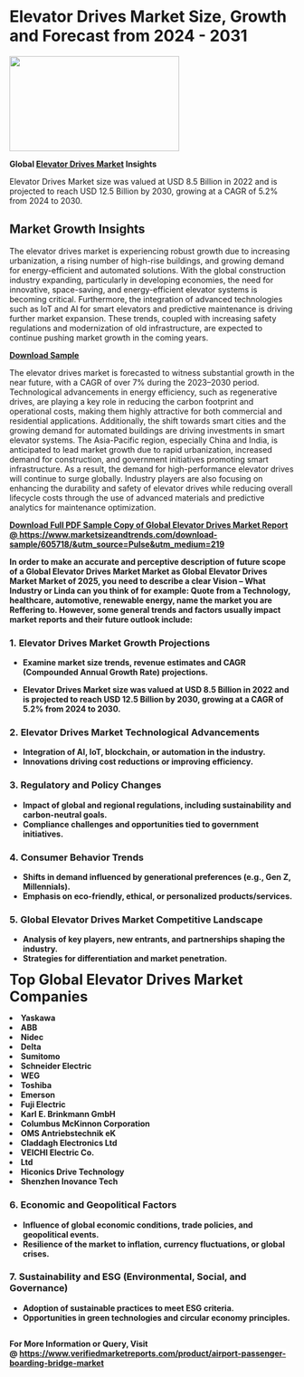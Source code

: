 <H1>Elevator Drives Market Size, Growth and Forecast from 2024 - 2031</H1><img class="aligncenter size-medium wp-image-584254" src="https://thirdeyenews.in/wp-content/uploads/2024/09/Global-Market-Research-300x168.jpeg" alt="" width="300" height="168" /><p><strong>Global&nbsp;<a href="https://www.marketsizeandtrends.com/download-sample/605718/&amp;utm_source=Pulse&amp;utm_medium=219">Elevator Drives Market</a> Insights</strong></p><p>Elevator Drives Market size was valued at USD 8.5 Billion in 2022 and is projected to reach USD 12.5 Billion by 2030, growing at a CAGR of 5.2% from 2024 to 2030.</p><p><h2>Market Growth Insights</h2> <p>The elevator drives market is experiencing robust growth due to increasing urbanization, a rising number of high-rise buildings, and growing demand for energy-efficient and automated solutions. With the global construction industry expanding, particularly in developing economies, the need for innovative, space-saving, and energy-efficient elevator systems is becoming critical. Furthermore, the integration of advanced technologies such as IoT and AI for smart elevators and predictive maintenance is driving further market expansion. These trends, coupled with increasing safety regulations and modernization of old infrastructure, are expected to continue pushing market growth in the coming years.</p> <p><strong><a href="#">Download Sample</a></strong></p> <p>The elevator drives market is forecasted to witness substantial growth in the near future, with a CAGR of over 7% during the 2023–2030 period. Technological advancements in energy efficiency, such as regenerative drives, are playing a key role in reducing the carbon footprint and operational costs, making them highly attractive for both commercial and residential applications. Additionally, the shift towards smart cities and the growing demand for automated buildings are driving investments in smart elevator systems. The Asia-Pacific region, especially China and India, is anticipated to lead market growth due to rapid urbanization, increased demand for construction, and government initiatives promoting smart infrastructure. As a result, the demand for high-performance elevator drives will continue to surge globally. Industry players are also focusing on enhancing the durability and safety of elevator drives while reducing overall lifecycle costs through the use of advanced materials and predictive analytics for maintenance optimization.</p> <p><strong><a href="#"></p><p><span class=""><strong>Download Full PDF Sample Copy of Global Elevator Drives Market Report</strong> @ <a href="https://www.marketsizeandtrends.com/download-sample/605718/&amp;utm_source=Pulse&amp;utm_medium=219" target="_blank">https://www.marketsizeandtrends.com/download-sample/605718/&amp;utm_source=Pulse&amp;utm_medium=219</a></span></p><p>In order to make an accurate and perceptive description of future scope of a Global&nbsp;Elevator Drives Market Market as Global&nbsp;Elevator Drives Market Market of 2025, you need to describe a clear Vision &ndash; What Industry or Linda can you think of for example: Quote from a Technology, healthcare, automotive, renewable energy, name the market you are Reffering to. However, some general trends and factors usually impact market reports and their future outlook include:</p><h3>1.&nbsp;<strong>Elevator Drives Market Growth Projections</strong></h3><ul><li>Examine market size trends, revenue estimates and CAGR (Compounded Annual Growth Rate) projections.</li><li><p>Elevator Drives Market size was valued at USD 8.5 Billion in 2022 and is projected to reach USD 12.5 Billion by 2030, growing at a CAGR of 5.2% from 2024 to 2030.</p></li></ul><h3>2.&nbsp;<strong>Elevator Drives Market Technological Advancements</strong></h3><ul><li>Integration of AI, IoT, blockchain, or automation in the industry.</li><li>Innovations driving cost reductions or improving efficiency.</li></ul><h3>3.&nbsp;<strong>Regulatory and Policy Changes</strong></h3><ul><li>Impact of global and regional regulations, including sustainability and carbon-neutral goals.</li><li>Compliance challenges and opportunities tied to government initiatives.</li></ul><h3>4.&nbsp;<strong>Consumer Behavior Trends</strong></h3><ul><li>Shifts in demand influenced by generational preferences (e.g., Gen Z, Millennials).</li><li>Emphasis on eco-friendly, ethical, or personalized products/services.</li></ul><h3>5.&nbsp;<strong>Global Elevator Drives Market Competitive Landscape</strong></h3><ul><li>Analysis of key players, new entrants, and partnerships shaping the industry.</li><li>Strategies for differentiation and market penetration.</li></ul><p data-pm-slice="1 1 []"><span style="color: inherit; font-family: inherit; font-size: 25px;">Top Global Elevator Drives Market Companies</span></p><div class="" data-test-id=""><p><li>Yaskawa</li><li> ABB</li><li> Nidec</li><li> Delta</li><li> Sumitomo</li><li> Schneider Electric</li><li> WEG</li><li> Toshiba</li><li> Emerson</li><li> Fuji Electric</li><li> Karl E. Brinkmann GmbH</li><li> Columbus McKinnon Corporation</li><li> OMS Antriebstechnik eK</li><li> Claddagh Electronics Ltd</li><li> VEICHI Electric Co.</li><li> Ltd</li><li> Hiconics Drive Technology</li><li> Shenzhen Inovance Tech</li></p></div><h3>6.&nbsp;<strong>Economic and Geopolitical Factors</strong></h3><ul><li>Influence of global economic conditions, trade policies, and geopolitical events.</li><li>Resilience of the market to inflation, currency fluctuations, or global crises.</li></ul><h3>7.&nbsp;<strong>Sustainability and ESG (Environmental, Social, and Governance)</strong></h3><ul><li>Adoption of sustainable practices to meet ESG criteria.</li><li>Opportunities in green technologies and circular economy principles.</li></ul><h2><strong style="font-size: 14px;">For More Information or Query, Visit @&nbsp;</strong><a style="background-color: #ffffff; font-size: 14px;" href="https://www.marketsizeandtrends.com/report/elevator-drives-market/" target="_blank">https://www.verifiedmarketreports.com/product/airport-passenger-boarding-bridge-market</a></h2>
